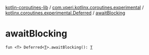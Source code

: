 [kotlin-coroutines-lib](../../index.md) / [com.vperi.kotlinx.coroutines.experimental](../index.md) / [kotlinx.coroutines.experimental.Deferred](index.md) / [awaitBlocking](./await-blocking.md)

# awaitBlocking

`fun <T> Deferred<`[`T`](await-blocking.md#T)`>.awaitBlocking(): `[`T`](await-blocking.md#T)